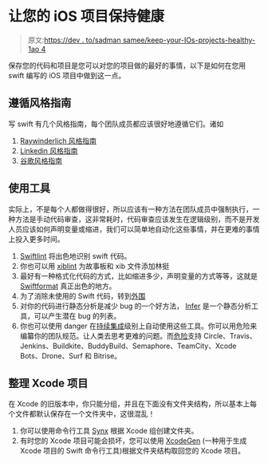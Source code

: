 # 让您的 iOS 项目保持健康

> 原文:[https://dev . to/sadman samee/keep-your-IOs-projects-healthy-1ao 4](https://dev.to/sadmansamee/keep-your-ios-projects-healthy-1ao4)

保存您的代码和项目是您可以对您的项目做的最好的事情，以下是如何在您用 swift 编写的 iOS 项目中做到这一点。

## [](#following-style-guide)遵循风格指南

写 swift 有几个风格指南，每个团队成员都应该很好地遵循它们。诸如

1.  [Raywinderlich 风格指南](https://github.com/raywenderlich/swift-style-guide)
2.  [Linkedin 风格指南](https://github.com/linkedin/swift-style-guide)
3.  [谷歌风格指南](https://google.github.io/swift/)

## [](#using-tools)使用工具

实际上，不是每个人都做得很好，所以应该有一种方法在团队成员中强制执行，一种方法是手动代码审查，这非常耗时，代码审查应该发生在逻辑级别，而不是开发人员应该如何声明变量或缩进，我们可以简单地自动化这些事情，并在更难的事情上投入更多时间。

1.  [Swiftlint](https://github.com/realm/SwiftLint) 将出色地识别 swift 代码。
2.  你也可以用 [xiblint](https://github.com/lyft/xiblint) 为故事板和 xib 文件添加林挺
3.  最好有一种格式化代码的方式，比如缩进多少，声明变量的方式等等，这就是 [Swiftformat](https://github.com/nicklockwood/SwiftFormat) 真正出色的地方。
4.  为了消除未使用的 Swift 代码，转到[外围](https://github.com/peripheryapp/periphery)
5.  对你的代码进行静态分析是减少 bug 的一个好方法， [Infer](http://fbinfer.com) 是一个静态分析工具，可以产生潜在 bug 的列表。
6.  你也可以使用 danger 在[持续集成](https://www.thoughtworks.com/continuous-integration)级别上自动使用这些工具。你可以用危险来编纂你的团队规范。让人类去思考更难的问题。而[危险](https://danger.systems/ruby/)支持 Circle、Travis、Jenkins、Buildkite、BuddyBuild、Semaphore、TeamCity、Xcode Bots、Drone、Surf 和 Bitrise。

## [](#organising-xcode-projects)整理 Xcode 项目

在 Xcode 的旧版本中，你只能分组，并且在下面没有文件夹结构，所以基本上每个文件都默认保存在一个文件夹中，这很混乱！

1.  你可以使用命令行工具 [Synx](https://github.com/venmo/synx) 根据 Xcode 组创建文件夹。
2.  有时您的 Xcode 项目可能会损坏，您可以使用 [XcodeGen](https://github.com/yonaskolb/XcodeGen) (一种用于生成 Xcode 项目的 Swift 命令行工具)根据文件夹结构取回您的 Xcode 项目。